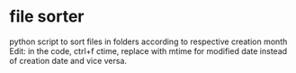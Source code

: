 # file sorter
python script to sort files in folders according to respective creation month
Edit:
in the code, ctrl+f ctime, replace with mtime for modified date instead of creation date and vice versa.
